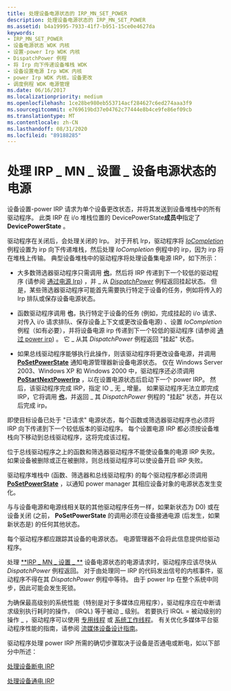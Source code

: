 ```yaml
---
title: 处理设备电源状态的 IRP_MN_SET_POWER
description: 处理设备电源状态的 IRP_MN_SET_POWER
ms.assetid: b4a19995-7933-41f7-b951-15ce0e4627da
keywords:
- IRP_MN_SET_POWER
- 设备电源状态 WDK 内核
- 设置-power Irp WDK 内核
- DispatchPower 例程
- 将 Irp 向下传递设备堆栈 WDK
- 设备设置电源 Irp WDK 内核
- power Irp WDK 内核，设备更改
- 调度例程 WDK 电源管理
ms.date: 06/16/2017
ms.localizationpriority: medium
ms.openlocfilehash: 1ce28be980eb553714acf284627c6ed274aaa3f9
ms.sourcegitcommit: e769619bd37e04762c77444e8b4ce9fe86ef09cb
ms.translationtype: MT
ms.contentlocale: zh-CN
ms.lasthandoff: 08/31/2020
ms.locfileid: "89188285"
---
```

# <a name="handling-irp_mn_set_power-for-device-power-states"></a>处理 IRP \_ MN \_ 设置 \_ 设备电源状态的电源





设备设置-power IRP 请求为单个设备更改状态，并将其发送到设备堆栈中的所有驱动程序。 此类 IRP 在 i/o 堆栈位置的 DevicePowerState**成员中**指定了**DevicePowerState** 。

驱动程序在关闭后，会处理关闭的 Irp。 对于开机 Irp，驱动程序将 [*IoCompletion*](/windows-hardware/drivers/ddi/wdm/nc-wdm-io_completion_routine) 例程设置为 irp 向下传递堆栈，然后处理 *IoCompletion* 例程中的 irp，因为 irp 将在堆栈上传输。 典型设备堆栈中的驱动程序将处理设备集电源 IRP，如下所示：

-   大多数筛选器驱动程序只需调用 [**也**](/windows-hardware/drivers/ddi/wdm/nf-wdm-iomarkirppending)，然后将 IRP 传递到下一个较低的驱动程序 (请参阅 [通过电源 Irp](passing-power-irps.md)) ，并 \_ 从 [*DispatchPower*](/windows-hardware/drivers/ddi/wdm/nc-wdm-driver_dispatch) 例程返回挂起状态。 但是，某些筛选器驱动程序可能首先需要执行特定于设备的任务，例如将传入的 Irp 排队或保存设备电源状态。

-   函数驱动程序调用 **也**，执行特定于设备的任务 (例如，完成挂起的 i/o 请求、对传入 i/o 请求排队、保存设备上下文或更改设备电源) 、设置 *IoCompletion* 例程（如有必要），并将设备电源 irp 传递到下一个较低的驱动程序 (请参阅 [通过 power irp](passing-power-irps.md)) 。 它 \_ 从其 *DispatchPower* 例程返回 "挂起" 状态。

-   如果总线驱动程序能够执行此操作，则该驱动程序将更改设备电源，并调用 [**PoSetPowerState**](/windows-hardware/drivers/ddi/ntifs/nf-ntifs-posetpowerstate) 通知电源管理器新设备电源状态。 仅在 Windows Server 2003、Windows XP 和 Windows 2000 中，驱动程序还必须调用 [**PoStartNextPowerIrp**](/windows-hardware/drivers/ddi/ntifs/nf-ntifs-postartnextpowerirp) ，以在设置电源状态后启动下一个 power IRP。 然后，该驱动程序完成 IRP，指定 IO \_ 无 \_ 增量。 如果驱动程序无法立即完成 IRP，它将调用 [**也**](/windows-hardware/drivers/ddi/wdm/nf-wdm-iomarkirppending)，并返回 \_ 其 *DispatchPower* 例程的 "挂起" 状态，并在以后完成 irp。

即使目标设备已处于 "已请求" 电源状态，每个函数或筛选器驱动程序也必须将 IRP 向下传递到下一个较低版本的驱动程序。 每个设置电源 IRP 都必须按设备堆栈向下移动到总线驱动程序，这将完成该过程。

位于总线驱动程序之上的函数和筛选器驱动程序不能使设备集的电源 IRP 失败。 如果设备被删除或正在被删除，则总线驱动程序可以使设备开启 IRP 失败。

驱动程序堆栈中 (函数、筛选器和总线驱动程序) 的每个驱动程序都必须调用 [**PoSetPowerState**](/windows-hardware/drivers/ddi/ntifs/nf-ntifs-posetpowerstate) ，以通知 power manager 其相应设备对象的电源状态发生变化。

与与设备电源和电源线相关联的其他驱动程序任务一样，如果新状态为 D0) 或在设备关闭 (之前， **PoSetPowerState** 的调用必须在设备接通电源 (后发生，如果新状态是) 的任何其他状态。

每个驱动程序都应跟踪其设备的电源状态。 电源管理器不会将此信息提供给驱动程序。

处理 [**IRP \_ MN \_ 设置 \_ **](./irp-mn-set-power.md) 设备电源状态的电源请求时，驱动程序应该尽快从 *DispatchPower* 例程返回。 对于由处理同一 IRP 的代码发出信号的内核事件，驱动程序不得在其 *DispatchPower* 例程中等待。 由于 power Irp 在整个系统中同步，因此可能会发生死锁。

为确保最高级别的系统性能（特别是对于多媒体应用程序），驱动程序应在中断请求级别执行耗时的操作， (IRQL) 等于被动 \_ 级别。 若要执行 IRQL = 被动级别的操作 \_ ，驱动程序可以使用 [专用线程](device-dedicated-threads.md) 或 [系统工作线程](system-worker-threads.md)。 有关优化多媒体平台驱动程序性能的指南，请参阅 [流媒体设备设计指南](../stream/index.md)。

驱动程序处理 power IRP 所需的确切步骤取决于设备是否通电或断电，如以下部分中所述：

[处理设备断电 IRP](handling-device-power-down-irps.md)

[处理设备通电 IRP](handling-device-power-up-irps.md)

 

